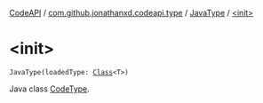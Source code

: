 [CodeAPI](../../index.md) / [com.github.jonathanxd.codeapi.type](../index.md) / [JavaType](index.md) / [&lt;init&gt;](.)

# &lt;init&gt;

`JavaType(loadedType: `[`Class`](http://docs.oracle.com/javase/6/docs/api/java/lang/Class.html)`<T>)`

Java class [CodeType](../-code-type/index.md).

